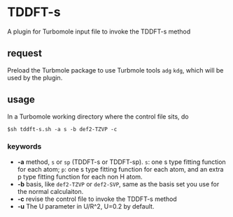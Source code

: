 # TDDFT-s
A plugin for Turbomole input file to invoke the TDDFT-s method
## request
Preload the Turbmole package to use Turbmole tools `adg` `kdg`, which will be used by the plugin.

## usage
In a Turbomole working directory where the control file sits, do 
```
$sh tddft-s.sh -a s -b def2-TZVP -c 
```
### keywords
- **-a** method, `s` or `sp` (TDDFT-s or TDDFT-sp). `s`: one s type fitting function for each atom; `p`: one s type fitting function for each atom, and an extra p type fitting function for each non H atom.
- **-b** basis, like `def2-TZVP` or `def2-SVP`, same as the basis set you use for the normal calculaiton.
- **-c** revise the control file to invoke the TDDFT-s method
- **-u** The U parameter in U/R^2, U=0.2 by default. 
